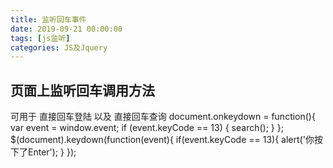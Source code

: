 ```yaml
---
title: 监听回车事件
date: 2019-09-21 00:00:00
tags: [js监听]
categories: JS及Jquery
---
```


## 页面上监听回车调用方法
可用于 直接回车登陆 以及 直接回车查询
document.onkeydown = function(){
    var event = window.event;
    if (event.keyCode == 13) {
        search();
    }
};
$(document).keydown(function(event){
    if(event.keyCode == 13){
        alert(&#39;你按下了Enter&#39;); 
    }
});